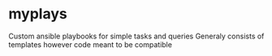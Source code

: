 # myplays
Custom ansible playbooks for simple tasks and queries
Generaly consists of templates however code meant to be compatible
